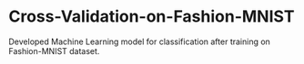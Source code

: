 # Cross-Validation-on-Fashion-MNIST
Developed Machine Learning model for classification after training on Fashion-MNIST dataset.

